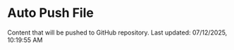 # Auto Push File

Content that will be pushed to GitHub repository.
Last updated: 07/12/2025, 10:19:55 AM